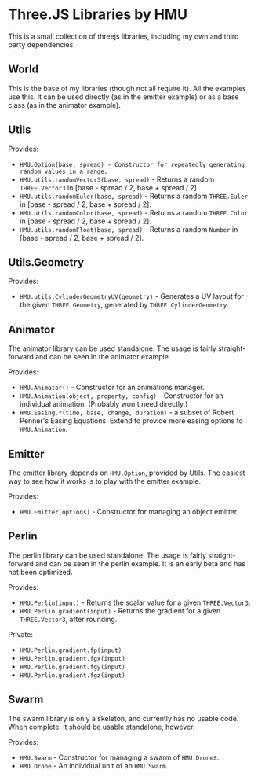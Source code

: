 Three.JS Libraries by HMU
=========================

This is a small collection of threejs libraries, including my own and third party dependencies.

World
-----

This is the base of my libraries (though not all require it). All the examples use this. It can be used directly (as in the emitter example) or as a base class (as in the animator example).

Utils
-----

Provides:
* `HMU.Option(base, spread) - Constructor for repeatedly generating random values in a range.`
* `HMU.utils.randomVector3(base, spread)` - Returns a random `THREE.Vector3` in [base - spread / 2, base + spread / 2].
* `HMU.utils.randomEuler(base, spread)` - Returns a random `THREE.Euler` in [base - spread / 2, base + spread / 2].
* `HMU.utils.randomColor(base, spread)` - Returns a random `THREE.Color` in [base - spread / 2, base + spread / 2].
* `HMU.utils.randomFloat(base, spread)` - Returns a random `Number` in [base - spread / 2, base + spread / 2].

Utils.Geometry
--------------

Provides:
* `HMU.utils.CylinderGeometryUV(geometry)` - Generates a UV layout for the given `THREE.Geometry`, generated by `THREE.CylinderGeometry`.

Animator
--------

The animator library can be used standalone. The usage is fairly straight-forward and can be seen in the animator example.

Provides:
* `HMU.Animator()` - Constructor for an animations manager.
* `HMU.Animation(object, property, config)` - Constructor for an individual animation. (Probably won't need directly.)
* `HMU.Easing.*(time, base, change, duration)` - a subset of Robert Penner's Easing Equations. Extend to provide more easing options to `HMU.Animation`.

Emitter
-------

The emitter library depends on `HMU.Option`, provided by Utils. The easiest way to see how it works is to play with the emitter example.

Provides:
* `HMU.Emitter(options)` - Constructor for managing an object emitter.

Perlin
------

The perlin library can be used standalone. The usage is fairly straight-forward and can be seen in the perlin example. It is an early beta and has not been optimized.

Provides:
* `HMU.Perlin(input)` - Returns the scalar value for a given `THREE.Vector3`.
* `HMU.Perlin.gradient(input)` - Returns the gradient for a given `THREE.Vector3`, after rounding.

Private:
* `HMU.Perlin.gradient.fp(input)`
* `HMU.Perlin.gradient.fgx(input)`
* `HMU.Perlin.gradient.fgy(input)`
* `HMU.Perlin.gradient.fgz(input)`

Swarm
-----

The swarm library is only a skeleton, and currently has no usable code. When complete, it should be usable standalone, however.

Provides:
* `HMU.Swarm` - Constructor for managing a swarm of `HMU.Drone`s.
* `HMU.Drone` - An individual unit of an `HMU.Swarm`.
